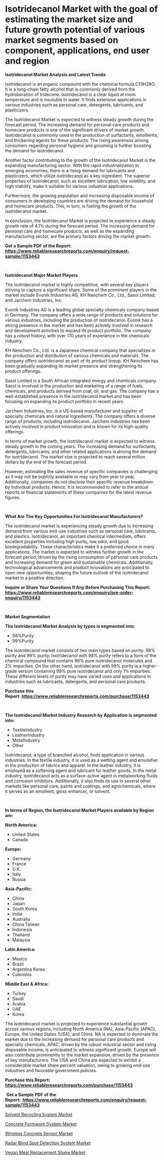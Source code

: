 <p><h1>Isotridecanol Market with the goal of estimating the market size and future growth potential of various market segments based on component, applications, end user and region</h1></p><p><strong>Isotridecanol Market Analysis and Latest Trends</strong></p>
<p><p>Isotridecanol is an organic compound with the chemical formula C13H28O. It is a long-chain fatty alcohol that is commonly derived from the hydroboration of tridecene. Isotridecanol is a clear liquid at room temperature and is insoluble in water. It finds extensive applications in various industries such as personal care, detergents, lubricants, and plasticizers.</p><p>The Isotridecanol Market is expected to witness steady growth during the forecast period. The increasing demand for personal care products and homecare products is one of the significant drivers of market growth. Isotridecanol is commonly used in the production of surfactants, emollients, and thickening agents for these products. The rising awareness among consumers regarding personal hygiene and grooming is further boosting the demand for isotridecanol.</p><p>Another factor contributing to the growth of the Isotridecanol Market is the expanding manufacturing sector. With the rapid industrialization in emerging economies, there is a rising demand for lubricants and plasticizers, which utilize isotridecanol as a key ingredient. The superior properties of isotridecanol, such as excellent lubrication, low volatility, and high stability, make it suitable for various industrial applications.</p><p>Furthermore, the growing population and increasing disposable income of consumers in developing countries are driving the demand for household and homecare products. This, in turn, is fueling the growth of the isotridecanol market.</p><p>In conclusion, the Isotridecanol Market is projected to experience a steady growth rate of 4.1% during the forecast period. The increasing demand for personal care and homecare products, as well as the expanding manufacturing sector, are the primary factors driving the market growth.</p></p>
<p><strong>Get a Sample PDF of the Report:&nbsp; <a href="https://www.reliableresearchreports.com/enquiry/request-sample/1153443">https://www.reliableresearchreports.com/enquiry/request-sample/1153443</a></strong></p>
<p>&nbsp;</p>
<p><strong>Isotridecanol Major Market Players</strong></p>
<p><p>The isotridecanol market is highly competitive, with several key players striving to capture a significant share. Some of the prominent players in the market include Evonik Industries AG, KH Neochem Co., Ltd., Sasol Limited, and Jarchem Industries, Inc. </p><p>Evonik Industries AG is a leading global specialty chemicals company based in Germany. The company offers a wide range of products and solutions for various industries, including the production of isotridecanol. Evonik has a strong presence in the market and has been actively involved in research and development activities to expand its product portfolio. The company has a robust history, with over 170 years of experience in the chemicals industry. </p><p>KH Neochem Co., Ltd. is a Japanese chemical company that specializes in the production and distribution of various chemicals and materials. The company offers isotridecanol as part of its product lineup. KH Neochem has been gradually expanding its market presence and strengthening its product offerings. </p><p>Sasol Limited is a South African integrated energy and chemicals company. Sasol is involved in the production and marketing of a range of fuels, chemicals, and products derived from coal, oil, and gas. The company has a well-established presence in the isotridecanol market and has been focusing on expanding its product portfolio in recent years. </p><p>Jarchem Industries, Inc. is a US-based manufacturer and supplier of specialty chemicals and natural ingredients. The company offers a diverse range of products, including isotridecanol. Jarchem Industries has been actively involved in product innovation and is known for its high-quality offerings. </p><p>In terms of market growth, the isotridecanol market is expected to witness steady growth in the coming years. The increasing demand for surfactants, detergents, lubricants, and other related applications is driving the demand for isotridecanol. The market size is projected to reach several million dollars by the end of the forecast period. </p><p>However, estimating the sales revenue of specific companies is challenging as it may not be publicly available or may vary from year to year. Additionally, companies do not disclose their specific revenue breakdown by individual products. Hence, it is recommended to refer to the annual reports or financial statements of these companies for the latest revenue figures.</p></p>
<p>&nbsp;</p>
<p><strong>What Are The Key Opportunities For Isotridecanol Manufacturers?</strong></p>
<p><p>The isotridecanol market is experiencing steady growth due to increasing demand from various end-use industries such as personal care, lubricants, and plastics. Isotridecanol, an important chemical intermediate, offers excellent properties including high purity, low odor, and good biodegradability. These characteristics make it a preferred choice in many applications. The market is expected to witness further growth in the forecast period, driven by the rising consumption of personal care products and increasing demand for green and sustainable chemicals. Additionally, technological advancements and product innovations are anticipated to open new opportunities, shaping the future outlook of the isotridecanol market in a positive direction.</p></p>
<p><strong>Inquire or Share Your Questions If Any Before Purchasing This Report: <a href="https://www.reliableresearchreports.com/enquiry/pre-order-enquiry/1153443">https://www.reliableresearchreports.com/enquiry/pre-order-enquiry/1153443</a></strong></p>
<p>&nbsp;</p>
<p><strong>Market Segmentation</strong></p>
<p><strong>The Isotridecanol Market Analysis by types is segmented into:</strong></p>
<p><ul><li>98%Purity</li><li>99%Purity</li></ul></p>
<p><p>The isotridecanol market consists of two main types based on purity: 98% purity and 99% purity. Isotridecanol with 98% purity refers to a form of the chemical compound that contains 98% pure isotridecanol molecules and 2% impurities. On the other hand, isotridecanol with 99% purity is a higher-grade version containing 99% pure isotridecanol and only 1% impurities. These different levels of purity may have varied uses and applications in industries such as lubricants, detergents, and personal care products.</p></p>
<p><strong>Purchase this Report:&nbsp;<a href="https://www.reliableresearchreports.com/purchase/1153443">https://www.reliableresearchreports.com/purchase/1153443</a></strong></p>
<p>&nbsp;</p>
<p><strong>The Isotridecanol Market Industry Research by Application is segmented into:</strong></p>
<p><ul><li>TextileIndustry</li><li>LeatherIndustry</li><li>MetalIndustry</li><li>Other</li></ul></p>
<p><p>Isotridecanol, a type of branched alcohol, finds application in various industries. In the textile industry, it is used as a wetting agent and emulsifier in the production of fabrics and apparel. In the leather industry, it is employed as a softening agent and lubricant for leather goods. In the metal industry, isotridecanol acts as a surface-active agent in metalworking fluids and corrosion inhibitors. Additionally, it also finds its use in several other markets like personal care, paints and coatings, and agrochemicals, where it serves as an emollient, gloss enhancer, or solvent.</p></p>
<p>&nbsp;</p>
<p><strong>In terms of Region, the Isotridecanol Market Players available by Region are:</strong></p>
<p>
    <p> <strong> North America: </strong>
        <ul>
            <li>United States</li>
            <li>Canada</li>
        </ul>
        </p> 
    <p> <strong> Europe: </strong>
        <ul>
            <li>Germany</li>
            <li>France</li>
            <li>U.K.</li>
            <li>Italy</li>
            <li>Russia</li>
        </ul>
        </p> 
    <p> <strong> Asia-Pacific: </strong>
        <ul>
            <li>China</li>
            <li>Japan</li>
            <li>South Korea</li>
            <li>India</li>
            <li>Australia</li>
            <li>China Taiwan</li>
            <li>Indonesia</li>
            <li>Thailand</li>
            <li>Malaysia</li>
        </ul>
        </p> 
    <p> <strong> Latin America: </strong>
        <ul>
            <li>Mexico</li>
            <li>Brazil</li>
            <li>Argentina Korea</li>
            <li>Colombia</li>
        </ul>
        </p> 
    <p> <strong> Middle East & Africa: </strong>
        <ul>
            <li>Turkey</li>
            <li>Saudi</li>
            <li>Arabia</li>
            <li>UAE</li>
            <li>Korea</li>
        </ul>
    </p>
    </p>
<p><p>The isotridecanol market is projected to experience substantial growth across various regions, including North America (NA), Asia-Pacific (APAC), Europe, the United States (USA), and China. NA is expected to dominate the market due to the increasing demand for personal care products and specialty chemicals. APAC, driven by the robust industrial sector and rising disposable income, is anticipated to witness significant growth. Europe will also contribute prominently to the market expansion, driven by the presence of key manufacturers. The USA and China are expected to exhibit a considerable market share percent valuation, owing to growing end-use industries and favorable government policies.</p></p>
<p><strong>Purchase this Report: <a href="https://www.reliableresearchreports.com/purchase/1153443">https://www.reliableresearchreports.com/purchase/1153443</a></strong></p>
<p>&nbsp;<strong>Get a Sample PDF of the Report:&nbsp;&nbsp;<a href="https://www.reliableresearchreports.com/enquiry/request-sample/1153443">https://www.reliableresearchreports.com/enquiry/request-sample/1153443</a></strong></p>
<p><strong></strong></p>
<p><p><a href="https://medium.com/@randallbode/solvent-recycling-system-market-the-key-to-successful-business-strategy-forecast-till-2030-820180824075">Solvent Recycling System Market</a></p><p><a href="https://medium.com/@hazelbrakus/concrete-formwork-system-market-exploring-market-share-market-trends-and-future-growth-8c0bb8289bcd">Concrete Formwork System Market</a></p><p><a href="https://medium.com/@chazmonahan2023/wireless-concrete-sensor-market-exploring-market-share-market-trends-and-future-growth-1c6b78d74ba4">Wireless Concrete Sensor Market</a></p><p><a href="https://medium.com/@loyceharber/radar-blind-spot-detection-system-market-size-market-outlook-and-market-forecast-2023-to-2030-7d834633ebda">Radar Blind Spot Detection System Market</a></p><p><a href="https://medium.com/@aniket.reportprime23/vegan-meal-replacement-shake-market-the-key-to-successful-business-strategy-forecast-till-2030-c62be9fa1121">Vegan Meal Replacement Shake Market</a></p></p>